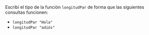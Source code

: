 Escribí el tipo de la función `longitudPar` de forma que las siguientes consultas funcionen:

* `longitudPar "Hola"`
* `longitudPar "adiós"`